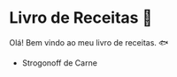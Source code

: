# Livro de Receitas :beer:



Olá! Bem vindo ao meu livro de receitas. :fish:

- Strogonoff de Carne

